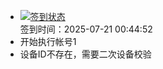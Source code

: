 - [![签到状态](https://github.com/womade/Cloud189-Actions/actions/workflows/main.yml/badge.svg?branch=main)](https://github.com/womade/Cloud189-Actions/actions/workflows/main.yml) <br> 签到时间：2025-07-21 00:44:52
- 开始执行帐号1
- 设备ID不存在，需要二次设备校验
